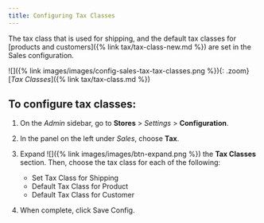 ```yaml
---
title: Configuring Tax Classes
---
```


The tax class that is used for shipping, and the default tax classes for [products and customers]({% link tax/tax-class-new.md %}) are set in the Sales configuration.

![]({% link images/images/config-sales-tax-tax-classes.png %}){: .zoom}
[_Tax Classes_]({% link tax/tax-class.md %})

## To configure tax classes:

1. On the _Admin_ sidebar, go to **Stores** > _Settings_ > **Configuration**.

1. In the panel on the left under _Sales_, choose **Tax**.

1. Expand ![]({% link images/images/btn-expand.png %}) the **Tax Classes** section. Then, choose the tax class for each of the following:

    - Set Tax Class for Shipping
    - Default Tax Class for Product
    - Default Tax Class for Customer

1. When complete, click <span class="btn">Save Config</span>.
